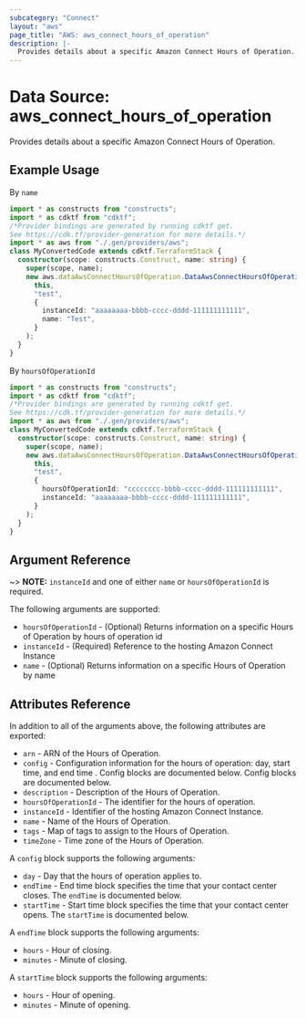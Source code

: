 ```yaml
---
subcategory: "Connect"
layout: "aws"
page_title: "AWS: aws_connect_hours_of_operation"
description: |-
  Provides details about a specific Amazon Connect Hours of Operation.
---
```


# Data Source: aws_connect_hours_of_operation

Provides details about a specific Amazon Connect Hours of Operation.

## Example Usage

By `name`

```typescript
import * as constructs from "constructs";
import * as cdktf from "cdktf";
/*Provider bindings are generated by running cdktf get.
See https://cdk.tf/provider-generation for more details.*/
import * as aws from "./.gen/providers/aws";
class MyConvertedCode extends cdktf.TerraformStack {
  constructor(scope: constructs.Construct, name: string) {
    super(scope, name);
    new aws.dataAwsConnectHoursOfOperation.DataAwsConnectHoursOfOperation(
      this,
      "test",
      {
        instanceId: "aaaaaaaa-bbbb-cccc-dddd-111111111111",
        name: "Test",
      }
    );
  }
}

```

By `hoursOfOperationId`

```typescript
import * as constructs from "constructs";
import * as cdktf from "cdktf";
/*Provider bindings are generated by running cdktf get.
See https://cdk.tf/provider-generation for more details.*/
import * as aws from "./.gen/providers/aws";
class MyConvertedCode extends cdktf.TerraformStack {
  constructor(scope: constructs.Construct, name: string) {
    super(scope, name);
    new aws.dataAwsConnectHoursOfOperation.DataAwsConnectHoursOfOperation(
      this,
      "test",
      {
        hoursOfOperationId: "cccccccc-bbbb-cccc-dddd-111111111111",
        instanceId: "aaaaaaaa-bbbb-cccc-dddd-111111111111",
      }
    );
  }
}

```

## Argument Reference

~> **NOTE:** `instanceId` and one of either `name` or `hoursOfOperationId` is required.

The following arguments are supported:

* `hoursOfOperationId` - (Optional) Returns information on a specific Hours of Operation by hours of operation id
* `instanceId` - (Required) Reference to the hosting Amazon Connect Instance
* `name` - (Optional) Returns information on a specific Hours of Operation by name

## Attributes Reference

In addition to all of the arguments above, the following attributes are exported:

* `arn` - ARN of the Hours of Operation.
* `config` - Configuration information for the hours of operation: day, start time, and end time . Config blocks are documented below. Config blocks are documented below.
* `description` - Description of the Hours of Operation.
* `hoursOfOperationId` - The identifier for the hours of operation.
* `instanceId` - Identifier of the hosting Amazon Connect Instance.
* `name` - Name of the Hours of Operation.
* `tags` - Map of tags to assign to the Hours of Operation.
* `timeZone` - Time zone of the Hours of Operation.

A `config` block supports the following arguments:

* `day` - Day that the hours of operation applies to.
* `endTime` - End time block specifies the time that your contact center closes. The `endTime` is documented below.
* `startTime` - Start time block specifies the time that your contact center opens. The `startTime` is documented below.

A `endTime` block supports the following arguments:

* `hours` - Hour of closing.
* `minutes` - Minute of closing.

A `startTime` block supports the following arguments:

* `hours` - Hour of opening.
* `minutes` - Minute of opening.

<!-- cache-key: cdktf-0.17.0-pre.15 input-21223398f46e5cba7b3a3bc4384cdf310585bd4d17d84e48c47a0bb6d6011a66 -->